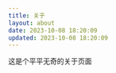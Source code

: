 ```yaml
---
title: 关于
layout: about
date: 2023-10-08 18:20:09
updated: 2023-10-08 18:20:09
---
```


这是个平平无奇的关于页面